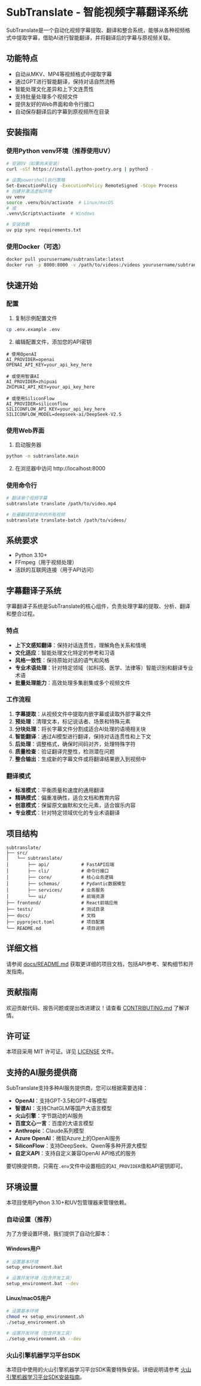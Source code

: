 # SubTranslate - 智能视频字幕翻译系统

SubTranslate是一个自动化视频字幕提取、翻译和整合系统，能够从各种视频格式中提取字幕，借助AI进行智能翻译，并将翻译后的字幕与原视频关联。

## 功能特点

- 自动从MKV、MP4等视频格式中提取字幕
- 通过GPT进行智能翻译，保持对话自然流畅
- 智能处理文化差异和上下文连贯性
- 支持批量处理多个视频文件
- 提供友好的Web界面和命令行接口
- 自动保存翻译后的字幕到原视频所在目录

## 安装指南

### 使用Python venv环境（推荐使用UV）

```bash
# 安装UV（如果尚未安装）
curl -sSf https://install.python-poetry.org | python3 -

# 设置powershell执行策略
Set-ExecutionPolicy -ExecutionPolicy RemoteSigned -Scope Process
# 创建并激活虚拟环境
uv venv
source .venv/bin/activate  # Linux/macOS
# 或
.venv\Scripts\activate  # Windows

# 安装依赖
uv pip sync requirements.txt
```

### 使用Docker（可选）

```bash
docker pull yourusername/subtranslate:latest
docker run -p 8000:8000 -v /path/to/videos:/videos yourusername/subtranslate
```

## 快速开始

### 配置

1. 复制示例配置文件
```bash
cp .env.example .env
```

2. 编辑配置文件，添加您的API密钥
```
# 使用OpenAI
AI_PROVIDER=openai
OPENAI_API_KEY=your_api_key_here

# 或使用智谱AI
AI_PROVIDER=zhipuai
ZHIPUAI_API_KEY=your_api_key_here

# 或使用SiliconFlow
AI_PROVIDER=siliconflow
SILICONFLOW_API_KEY=your_api_key_here
SILICONFLOW_MODEL=deepseek-ai/DeepSeek-V2.5
```

### 使用Web界面

1. 启动服务器
```bash
python -m subtranslate.main
```

2. 在浏览器中访问 http://localhost:8000

### 使用命令行

```bash
# 翻译单个视频字幕
subtranslate translate /path/to/video.mp4

# 批量翻译目录中的所有视频
subtranslate translate-batch /path/to/videos/
```

## 系统要求

- Python 3.10+
- FFmpeg（用于视频处理）
- 活跃的互联网连接（用于API访问）

## 字幕翻译子系统

字幕翻译子系统是SubTranslate的核心组件，负责处理字幕的提取、分析、翻译和整合过程。

### 特点

- **上下文感知翻译**：保持对话连贯性，理解角色关系和情境
- **文化适应**：智能处理文化特定的参考和习语
- **风格一致性**：保持原始对话的语气和风格
- **专业术语处理**：针对特定领域（如科技、医学、法律等）智能识别和翻译专业术语
- **批量处理能力**：高效处理多集剧集或多个视频文件

### 工作流程

1. **字幕提取**：从视频文件中提取内嵌字幕或读取外部字幕文件
2. **预处理**：清理文本，标记说话者、场景和特殊元素
3. **分块处理**：将长字幕文件分割成适合AI处理的语境相关块
4. **智能翻译**：通过AI模型进行翻译，保持对话连贯性和上下文
5. **后处理**：调整格式，确保时间码对齐，处理特殊字符
6. **质量检查**：验证翻译完整性，检测潜在问题
7. **整合输出**：生成新的字幕文件或将翻译结果嵌入到视频中

### 翻译模式

- **标准模式**：平衡质量和速度的通用翻译
- **精确模式**：偏重准确性，适合文档和教育内容
- **创意模式**：保留原文幽默和文化元素，适合娱乐内容
- **专业模式**：针对特定领域优化的专业术语翻译

## 项目结构

```
subtranslate/
├── src/
│   └── subtranslate/
│       ├── api/            # FastAPI后端
│       ├── cli/            # 命令行接口
│       ├── core/           # 核心业务逻辑
│       ├── schemas/        # Pydantic数据模型
│       ├── services/       # 业务服务
│       └── ui/             # 前端资源
├── frontend/               # React前端应用
├── tests/                  # 测试目录
├── docs/                   # 文档
├── pyproject.toml          # 项目配置
└── README.md               # 项目说明
```

## 详细文档

请参阅 [docs/README.md](docs/README.md) 获取更详细的项目文档，包括API参考、架构细节和开发指南。

## 贡献指南

欢迎贡献代码、报告问题或提出改进建议！请查看 [CONTRIBUTING.md](CONTRIBUTING.md) 了解详情。

## 许可证

本项目采用 MIT 许可证。详见 [LICENSE](LICENSE) 文件。

## 支持的AI服务提供商

SubTranslate支持多种AI服务提供商，您可以根据需要选择：

- **OpenAI**：支持GPT-3.5和GPT-4等模型
- **智谱AI**：支持ChatGLM等国产大语言模型
- **火山引擎**：字节跳动的AI服务
- **百度文心一言**：百度的大语言模型
- **Anthropic**：Claude系列模型
- **Azure OpenAI**：微软Azure上的OpenAI服务
- **SiliconFlow**：支持DeepSeek、Qwen等多种开源大模型
- **自定义API**：支持自定义兼容OpenAI API格式的服务

要切换提供商，只需在`.env`文件中设置相应的`AI_PROVIDER`值和API密钥即可。

## 环境设置

本项目使用Python 3.10+和UV包管理器来管理依赖。

### 自动设置（推荐）

为了方便设置环境，我们提供了自动化脚本：

#### Windows用户

```bash
# 设置基本环境
setup_environment.bat

# 设置开发环境（包含开发工具）
setup_environment.bat --dev
```

#### Linux/macOS用户

```bash
# 设置基本环境
chmod +x setup_environment.sh
./setup_environment.sh

# 设置开发环境（包含开发工具）
./setup_environment.sh --dev
```

### 火山引擎机器学习平台SDK

本项目中使用的火山引擎机器学习平台SDK需要特殊安装。详细说明请参考 [火山引擎机器学习平台SDK安装指南](docs/ml_platform_setup.md)。



